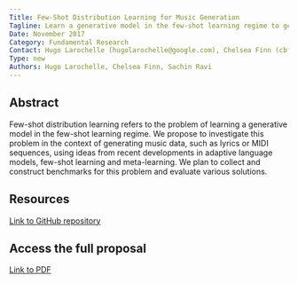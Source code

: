 ```yaml
---
Title: Few-Shot Distribution Learning for Music Generation
Tagline: Learn a generative model in the few-shot learning regime to generate MIDI sequences or lyrics.
Date: November 2017
Category: Fundamental Research
Contact: Hugo Larochelle (hugolarochelle@google.com), Chelsea Finn (cbfinn@eecs.berkeley.edu), Sachin Ravi (sachinr@princeton.edu)
Type: new
Authors: Hugo Larochelle, Chelsea Finn, Sachin Ravi
---
```


## Abstract

Few-shot distribution learning refers to the problem of learning a generative model
in the few-shot learning regime. We propose to investigate this problem in the
context of generating music data, such as lyrics or MIDI sequences, using ideas
from recent developments in adaptive language models, few-shot learning and
meta-learning. We plan to collect and construct benchmarks for this problem and
evaluate various solutions.


## Resources

[Link to GitHub repository](https://github.com/AI-ON/Few-Shot-Music-Generation)


## Access the full proposal

[Link to PDF](/pdf/larochelle-few-shot-distribution-learning.pdf)